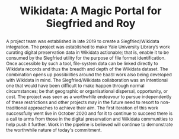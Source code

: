 ---
abstract: 'A project team was established in late 2019 to create a Siegfried/Wikidata
  integration. The project was established to make Yale University Library’s work
  curating digital preservation data in Wikidata actionable; that is, enable it to
  be consumed by the Siegfried utility for the purpose of file format identification.
  Once accessible by such a tool, file-system data can be linked directly to Wikidata
  records and thus the breadth and depth of the Wikidata dataset. The combination
  opens up possibilities around the EaaSI work also being developed with Wikidata
  in mind. The Siegfried/Wikidata collaboration was an intentional one that would
  have been difficult to make happen through normal circumstances; be that geographic
  or organisational dispersal, opportunity, or cost. The project was seen as a worthwhile
  endeavour to pursue independently of these restrictions and other projects may in
  the future need to resort to non-traditional approaches to achieve their aim. The
  first iteration of this work successfully went live in October 2020 and for it to
  continue to succeed there is a call to arms from those in the digital preservation
  and Wikidata communities to help push it further. Work in the pipeline is believed
  will continue to demonstrate the worthwhile nature of today''s commitment.


  '
creators:
- Spencer, Ross
- Thornton, Katherine
- Lehane, Richard
- Cochrane, Euan
date: null
document_url: https://services.phaidra.univie.ac.at/api/object/o:1424926/download
grand_parent: iPRES
institutions:
- Ravensburger AG
- Yale University Library
- International Atomic Energy Agency
keywords:
- wikidata
- wikidp
- format-identification
- siegfried
- collaboration
landing_page_url: https://phaidra.univie.ac.at/o:1424926
language: eng
layout: publication
license: CC BY 4.0 International
notes_url: null
parent: iPRES 2021
publication_type: paper
size: 567766
slides_url: null
source_name: iPRES
title: 'Wikidata: A Magic Portal for Siegfried and Roy'
year: 2021
---